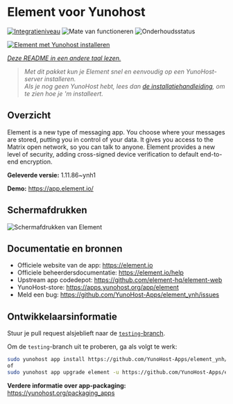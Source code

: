<!--
NB: Deze README is automatisch gegenereerd door <https://github.com/YunoHost/apps/tree/master/tools/readme_generator>
Hij mag NIET handmatig aangepast worden.
-->

# Element voor Yunohost

[![Integratieniveau](https://dash.yunohost.org/integration/element.svg)](https://ci-apps.yunohost.org/ci/apps/element/) ![Mate van functioneren](https://ci-apps.yunohost.org/ci/badges/element.status.svg) ![Onderhoudsstatus](https://ci-apps.yunohost.org/ci/badges/element.maintain.svg)

[![Element met Yunohost installeren](https://install-app.yunohost.org/install-with-yunohost.svg)](https://install-app.yunohost.org/?app=element)

*[Deze README in een andere taal lezen.](./ALL_README.md)*

> *Met dit pakket kun je Element snel en eenvoudig op een YunoHost-server installeren.*  
> *Als je nog geen YunoHost hebt, lees dan [de installatiehandleiding](https://yunohost.org/install), om te zien hoe je 'm installeert.*

## Overzicht

Element is a new type of messaging app. You choose where your messages are stored, putting you in control of your data. It gives you access to the Matrix open network, so you can talk to anyone. Element provides a new level of security, adding cross-signed device verification to default end-to-end encryption.

**Geleverde versie:** 1.11.86~ynh1

**Demo:** <https://app.element.io/>

## Schermafdrukken

![Schermafdrukken van Element](./doc/screenshots/homepage-all-platforms-1_1.png)

## Documentatie en bronnen

- Officiele website van de app: <https://element.io>
- Officiele beheerdersdocumentatie: <https://element.io/help>
- Upstream app codedepot: <https://github.com/element-hq/element-web>
- YunoHost-store: <https://apps.yunohost.org/app/element>
- Meld een bug: <https://github.com/YunoHost-Apps/element_ynh/issues>

## Ontwikkelaarsinformatie

Stuur je pull request alsjeblieft naar de [`testing`-branch](https://github.com/YunoHost-Apps/element_ynh/tree/testing).

Om de `testing`-branch uit te proberen, ga als volgt te werk:

```bash
sudo yunohost app install https://github.com/YunoHost-Apps/element_ynh/tree/testing --debug
of
sudo yunohost app upgrade element -u https://github.com/YunoHost-Apps/element_ynh/tree/testing --debug
```

**Verdere informatie over app-packaging:** <https://yunohost.org/packaging_apps>
